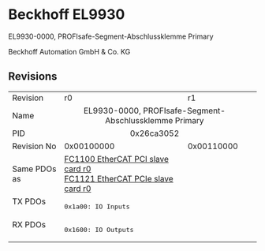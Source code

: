 # Beckhoff EL9930

EL9930-0000, PROFIsafe-Segment-Abschlussklemme Primary

Beckhoff Automation GmbH & Co. KG



## Revisions
<table>
<tr >
<td>Revision</td>
<td><div class="foo">r0</div></td>
<td><div class="foo">r1</div></td>
</tr>
<tr >
<td>Name</td>
<td colspan=2 align="center"><div class="foo">EL9930-0000, PROFIsafe-Segment-Abschlussklemme Primary</div></td>
</tr>
<tr >
<td>PID</td>
<td colspan=2 align="center"><div class="foo">0x26ca3052</div></td>
</tr>
<tr >
<td>Revision No</td>
<td>0x00100000</td>
<td>0x00110000</td>
</tr>
<tr >
<td>Same PDOs as</td>
<td><a href="FC1100+EtherCAT+PCI+slave+card">FC1100 EtherCAT PCI slave card r0</a><br/><a href="FC1121+EtherCAT+PCIe+slave+card">FC1121 EtherCAT PCIe slave card r0</a></td>
<td></td>
</tr>
<tr class="txpdo pdosection">
<td rowspan=1 valign=top>TX PDOs</td>
<td colspan=2 align="left"><pre>0x1a00: IO Inputs</pre></td>
<td></td>
</tr>
<tr class="rxpdo pdosection">
<td rowspan=1 valign=top>RX PDOs</td>
<td colspan=2 align="left"><pre>0x1600: IO Outputs</pre></td>
<td></td>
</tr>
</table>
